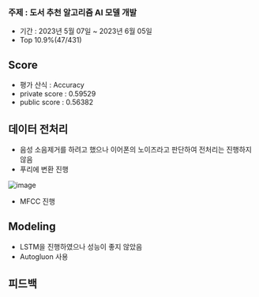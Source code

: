 ### 주제 : 도서 추천 알고리즘 AI 모델 개발

- 기간 : 2023년 5월 07일 ~ 2023년 6월 05일
- Top 10.9%(47/431)

## Score
- 평가 산식 : Accuracy
- private score : 0.59529
- public score : 0.56382

## 데이터 전처리
- 음성 소음제거를 하려고 했으나 이어폰의 노이즈라고 판단하여 전처리는 진행하지 않음
- 푸리에 변환 진행

![image](https://github.com/ksj1368/Dacon/assets/83360918/aa263ff1-4d11-4875-b31a-a30db28e89be)

- MFCC 진행
## Modeling
- LSTM을 진행하였으나 성능이 좋지 않았음
- Autogluon 사용

## 피드백



